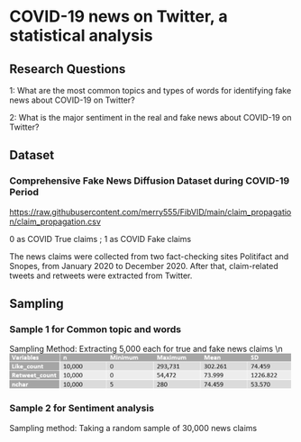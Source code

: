 # COVID-19 news on Twitter, a statistical analysis

## Research Questions 
1: What are the most common topics and types of words for identifying fake news about COVID-19 on Twitter?

2: What is the major sentiment in the real and fake news about COVID-19 on Twitter?

## Dataset

### Comprehensive Fake News Diffusion Dataset during COVID-19 Period
https://raw.githubusercontent.com/merry555/FibVID/main/claim_propagation/claim_propagation.csv

0 as COVID True claims ; 1 as COVID Fake claims

The news claims were collected from two fact-checking sites Politifact and Snopes, from January 2020 to December 2020. After that, claim-related tweets and retweets were extracted from Twitter.  

## Sampling 
### Sample 1 for Common topic and words
Sampling Method: Extracting 5,000 each for true and fake news claims \n
<img src="news1.png" alt="image description" width="500"/>

### Sample 2 for Sentiment analysis
Sampling method: Taking a random sample of 30,000 news claims
